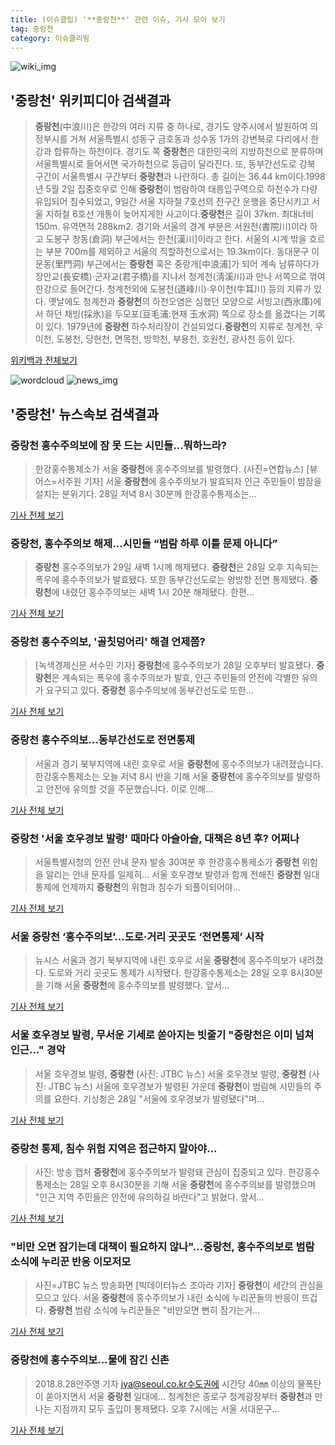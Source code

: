 ```yaml
---
title: (이슈클립) '**중랑천**' 관련 이슈, 기사 모아 보기
tag: 중랑천
category: 이슈클리핑
---
```

![wiki_img](https://user-images.githubusercontent.com/42597476/44503234-41136a80-a6d0-11e8-9071-6fc6418eafe4.png)
## **'**중랑천**'** 위키피디아 검색결과
>**중랑천**(中浪川)은 한강의 여러 지류 중 하나로, 경기도 양주시에서 발원하여 의정부시를 거쳐 서울특별시 성동구 금호동과 성수동 1가의 강변북로 다리에서 한강과 합류하는 하천이다. 경기도 쪽 **중랑천**은 대한민국의 지방하천으로 분류하며 서울특별시로 들어서면 국가하천으로 등급이 달라진다. 또, 동부간선도로 강북 구간이 서울특별시 구간부터 **중랑천**과 나란하다. 총 길이는 36.44 km이다.1998년 5월 2일 집중호우로 인해 **중랑천**이 범람하여 태릉입구역으로 하천수가 다량 유입되어 침수되었고, 9일간 서울 지하철 7호선의 전구간 운행을 중단시키고 서울 지하철 6호선 개통이 늦어지게한 사고이다.**중랑천**은 길이 37km. 최대너비 150m. 유역면적 288km2. 경기와 서울의 경계 부분은 서원천(書院川)이라 하고 도봉구 창동(倉洞) 부근에서는 한천[漢川]이라고 한다. 서울의 시계 밖을 흐르는 부분 700m를 제외하고 서울의 직할하천으로서는 19.3km이다. 동대문구 이문동(里門洞) 부근에서는 **중랑천** 혹은 중랑개[中浪浦]가 되어 계속 남류하다가 장안교(長安橋)·군자교(君子橋)를 지나서 청계천(淸溪川)과 만나 서쪽으로 꺾여 한강으로 들어간다. 청계천외에 도봉천(道峰川)·우이천(牛耳川) 등의 지류가 있다. 옛날에도 청계천과 **중랑천**의 하천오염은 심했던 모양으로 서빙고(西氷庫)에서 하던 채빙(採氷)을 두모포(豆毛浦:현재 玉水洞) 쪽으로 장소를 옮겼다는 기록이 있다. 1979년에 **중랑천** 하수처리장이 건설되었다.**중랑천**의 지류로 청계천, 우이천, 도봉천, 당현천, 면목천, 방학천, 부용천, 호원천, 광사천 등이 있다.

<a href="https://ko.wikipedia.org/wiki/중랑천" target="_blank">위키백과 전체보기</a>

![wordcloud](https://s3.ap-northeast-2.amazonaws.com/lyrics101-wordcloud/2018-08-29-1535476008.png)
![news_img](https://user-images.githubusercontent.com/42597476/44507050-1206f400-a6e4-11e8-8d98-7ffbfebb353f.png)
## **'**중랑천**'** 뉴스속보 검색결과
### **중랑천** 홍수주의보에 잠 못 드는 시민들…뭐하느라?

>한강홍수통제소가 서울 **중랑천**에 홍수주의보를 발령했다. (사진=연합뉴스) [뷰어스=서주원 기자] 서울 **중랑천**에 홍수주의보가 발효되자 인근 주민들이 밤잠을 설치는 분위기다.   28일 저녁 8시 30분께 한강홍수통제소는...

<a href="http://viewers.heraldcorp.com/news/articleView.html?idxno=18854" target="_blank">기사 전체 보기</a>

### **중랑천**, 홍수주의보 해제…시민들 “범람 하루 이틀 문제 아니다”

>**중랑천** 홍수주의보가 29일 새벽 1시께 해제됐다. **중랑천**은 28일 오후 지속되는 폭우에 홍수주의보가 발효됐다. 또한 동부간선도로는 양방향 전면 통제됐다. **중랑천**에 내렸던 홍수주의보는 새벽 1시 20분 해제됐다. 한편...

<a href="http://www.kookje.co.kr/news2011/asp/newsbody.asp?code=0300&key=20180829.99099013327" target="_blank">기사 전체 보기</a>

### **중랑천** 홍수주의보, '골칫덩어리' 해결 언제쯤?

>[녹색경제신문 서수민 기자] **중랑천**에 홍수주의보가 28일 오후부터 발효됐다. **중랑천**은 계속되는 폭우에 홍수주의보가 발효, 인근 주민들의 안전에 각별한 유의가 요구되고 있다. **중랑천** 홍수주의보에 동부간선도로 또한...

<a href="http://www.greened.kr/news/articleView.html?idxno=73324" target="_blank">기사 전체 보기</a>

### **중랑천** 홍수주의보...동부간선도로 전면통제

>서울과 경기 북부지역에 내린 호우로 서울 **중랑천**에 홍수주의보가 내려졌습니다. 한강홍수통제소는 오늘 저녁 8시 반을 기해 서울 **중랑천**에 홍수주의보를 발령하고 안전에 유의할 것을 주문했습니다. 이로 인해...

<a href="http://www.ytn.co.kr/_ln/0103_201808282059025466" target="_blank">기사 전체 보기</a>

### **중랑천** '서울 호우경보 발령' 때마다 아슬아슬, 대책은 8년 후? 어쩌나

>서울특별시청의 안전 안내 문자 발송 30여분 후 한강홍수통제소가 **중랑천** 위험을 알리는 안내 문자를 일제히... 서울 호우경보 발령과 함께 전해진 **중랑천** 일대 통제에 언제까지 **중랑천**의 위험과 침수가 되풀이되어야...

<a href="http://www.ecomedia.co.kr/news/newsview.php?ncode=1065623682475130" target="_blank">기사 전체 보기</a>

### 서울 **중랑천** ‘홍수주의보’…도로·거리 곳곳도 ‘전면통제’ 시작

>뉴시스 서울과 경기 북부지역에 내린 호우로 서울 **중랑천**에 홍수주의보가 내려졌다. 도로와 거리 곳곳도 통제가 시작됐다. 한강홍수통제소는 28일 오후 8시30분을 기해 서울 **중랑천**에 홍수주의보를 발령했다. 앞서...

<a href="http://news.kmib.co.kr/article/view.asp?arcid=0012638253&code=61121111&cp=nv" target="_blank">기사 전체 보기</a>

### 서울 호우경보 발령, 무서운 기세로 쏟아지는 빗줄기 "**중랑천**은 이미 넘쳐 인근…" 경악

>서울 호우경보 발령, **중랑천** (사진: JTBC 뉴스) 서울 호우경보 발령, **중랑천** (사진: JTBC 뉴스) 서울에 호우경보가 발령된 가운데 **중랑천**이 범람해 시민들의 주의를 요한다. 기상청은 28일 "서울에 호우경보가 발령됐다"며...

<a href="http://www.dtnews24.com/news/articleView.html?idxno=523889" target="_blank">기사 전체 보기</a>

### **중랑천** 통제, 침수 위험 지역은 접근하지 말아야...

>사진: 방송 캡처 **중랑천**에 홍수주의보가 발령돼 관심이 집중되고 있다. 한강홍수통제소는 28일 오후 8시30분을 기해 서울 **중랑천**에 홍수주의보를 발령했으며 "인근 지역 주민들은 안전에 유의하길 바란다"고 밝혔다. 앞서...

<a href="http://www.gukjenews.com/news/articleView.html?idxno=982095" target="_blank">기사 전체 보기</a>

### "비만 오면 잠기는데 대책이 필요하지 않나"...**중랑천**, 홍수주의보로 범람 소식에 누리꾼 반응 이모저모

>사진=JTBC 뉴스 방송화면 [빅데이터뉴스 조아라 기자] **중랑천**이 세간의 관심을 모으고 있다. 서울 **중랑천**에 홍수주의보가 내린 소식에 누리꾼들의 반응이 뜨겁다. **중랑천** 범람 소식에 누리꾼들은 "비만오면 뻔히 잠기는거...

<a href="http://www.thebigdata.co.kr/view.php?ud=201808282337385560c2f6b121bc_23" target="_blank">기사 전체 보기</a>

### **중랑천**에 홍수주의보…물에 잠긴 신촌

>2018.8.28안주영 기자 jya@seoul.co.kr수도권에 시간당 40㎜ 이상의 물폭탄이 쏟아지면서 서울 **중랑천** 일대에... 청계천은 종로구 청계광장부터 **중랑천**과 만나는 지점까지 모두 출입이 통제됐다. 오후 7시에는 서울 서대문구...

<a href="http://www.seoul.co.kr/news/newsView.php?id=20180828500141&wlog_tag3=naver" target="_blank">기사 전체 보기</a>


